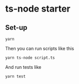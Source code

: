 # ts-node starter

## Set-up

```
yarn
```

Then you can run scripts like this

```
yarn ts-node script.ts
```

And run tests like

```
yarn test
```
